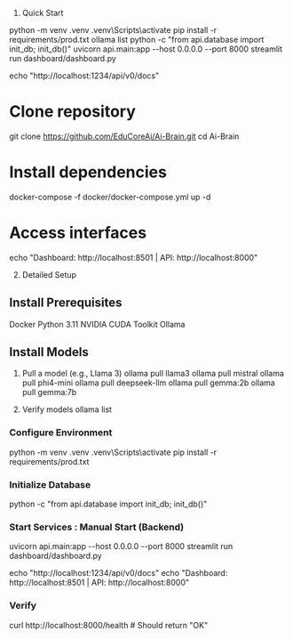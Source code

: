 1) Quick Start

python -m venv .venv
.venv\Scripts\activate
pip install -r requirements/prod.txt
ollama list
python -c "from api.database import init_db; init_db()"
uvicorn api.main:app --host 0.0.0.0 --port 8000
streamlit run dashboard/dashboard.py

echo "http://localhost:1234/api/v0/docs"




# Clone repository
git clone https://github.com/EduCoreAi/Ai-Brain.git
cd Ai-Brain

# Install dependencies
docker-compose -f docker/docker-compose.yml up -d

# Access interfaces
echo "Dashboard: http://localhost:8501 | API: http://localhost:8000"


2) Detailed Setup

## Install Prerequisites
Docker
Python 3.11
NVIDIA CUDA Toolkit
Ollama


## Install Models

1) Pull a model (e.g., Llama 3)
ollama pull llama3
ollama pull mistral
ollama pull phi4-mini
ollama pull deepseek-llm
ollama pull gemma:2b
ollama pull gemma:7b

2) Verify models
ollama list


### Configure Environment
python -m venv .venv
.venv\Scripts\activate
pip install -r requirements/prod.txt


### Initialize Database
python -c "from api.database import init_db; init_db()"

### Start Services : Manual Start (Backend)
uvicorn api.main:app --host 0.0.0.0 --port 8000
streamlit run dashboard/dashboard.py

echo "http://localhost:1234/api/v0/docs"
echo "Dashboard: http://localhost:8501 | API: http://localhost:8000"


### Verify
curl http://localhost:8000/health  # Should return "OK"

